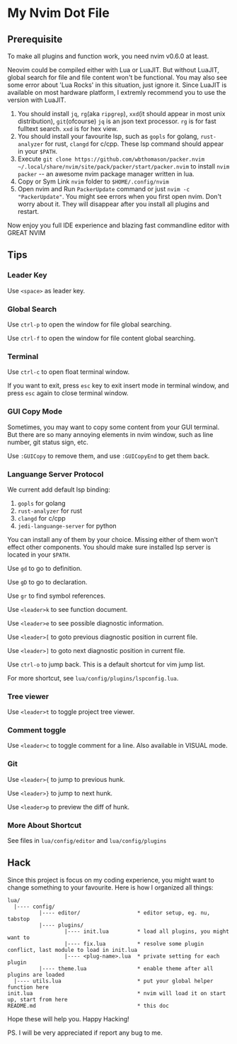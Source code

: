 # My Nvim Dot File

## Prerequisite

To make all plugins and function work, you need nvim v0.6.0 at least.

Neovim could be compiled either with Lua or LuaJIT. But without LuaJIT,
global search for file and file content won't be functional. You may also
see some error about 'Lua Rocks' in this situation, just ignore it. Since
LuaJIT is available on most hardware platform, I extremly recommend you to
use the version with LuaJIT.

1. You should install `jq`, `rg`(aka `ripgrep`), `xxd`(it should appear in most unix distribution), `git`(ofcourse)
   `jq` is an json text processor. `rg` is for fast fulltext search. `xxd` is for hex view.
2. You should install your favourite lsp, such as `gopls` for golang, `rust-analyzer` for rust, `clangd` for c/cpp.
   These lsp command should appear in your `$PATH`.
3. Execute `git clone https://github.com/wbthomason/packer.nvim ~/.local/share/nvim/site/pack/packer/start/packer.nvim`
   to install `nvim packer` -- an awesome nvim package manager written in lua.
4. Copy or Sym Link `nvim` folder to `$HOME/.config/nvim`
5. Open nvim and Run `PackerUpdate` command or just `nvim -c "PackerUpdate"`.
   You might see errors when you first open nvim. Don't worry about it. They will disappear
   after you install all plugins and restart.

Now enjoy you full IDE experience and blazing fast commandline editor with GREAT NVIM 

## Tips

### Leader Key

Use `<space>` as leader key.

### Global Search

Use `ctrl-p` to open the window for file global searching.

Use `ctrl-f` to open the window for file content global searching.

### Terminal

Use `ctrl-c` to open float terminal window.

If you want to exit, press `esc` key to exit insert mode in terminal window,
and press `esc` again to close terminal window.

### GUI Copy Mode

Sometimes, you may want to copy some content from your GUI terminal. But there
are so many annoying elements in nvim window, such as line number, git status
sign, etc.

Use `:GUICopy` to remove them, and use `:GUICopyEnd` to get them back.

### Languange Server Protocol

We current add default lsp binding:

1. `gopls` for golang
2. `rust-analyzer` for rust
3. `clangd` for c/cpp
4. `jedi-languange-server` for python

You can install any of them by your choice. Missing either of them won't effect
other components. You should make sure installed lsp server is located in your
`$PATH`.

Use `gd` to go to definition.

Use `gD` to go to declaration.

Use `gr` to find symbol references.

Use `<leader>k` to see function document.

Use `<leader>e` to see possible diagnostic information.

Use `<leader>[` to goto previous diagnostic position in current file.

Use `<leader>]` to goto next diagnostic position in current file.

Use `ctrl-o` to jump back. This is a default shortcut for vim jump list.

For more shortcut, see `lua/config/plugins/lspconfig.lua`.

### Tree viewer

Use `<leader>t` to toggle project tree viewer.

### Comment toggle

Use `<leader>c` to toggle comment for a line. Also available in VISUAL mode.

### Git

Use `<leader>{` to jump to previous hunk.

Use `<leader>}` to jump to next hunk.

Use `<leader>p` to preview the diff of hunk.

### More About Shortcut

See files in `lua/config/editor` and `lua/config/plugins`

## Hack

Since this project is focus on my coding experience, you might want to change
something to your favourite. Here is how I organized all things:

```plain
lua/
  |---- config/
          |---- editor/                  * editor setup, eg. nu, tabstop
          |---- plugins/
                  |---- init.lua         * load all plugins, you might want to
                  |---- fix.lua          * resolve some plugin conflict, last module to load in init.lua
                  |---- <plug-name>.lua  * private setting for each plugin
          |---- theme.lua                * enable theme after all plugins are loaded
  |---- utils.lua                        * put your global helper function here
init.lua                                 * nvim will load it on start up, start from here
README.md                                * this doc
```

Hope these will help you. Happy Hacking!

PS. I will be very appreciated if report any bug to me.
